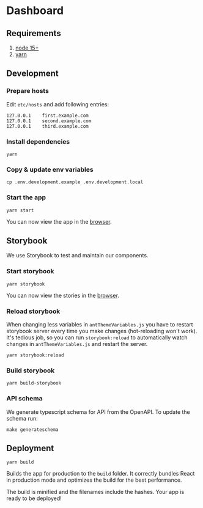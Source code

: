 # Dashboard

## Requirements

1. [node 15+](https://nodejs.org/en/)
2. [yarn](https://classic.yarnpkg.com/en/docs/getting-started)


## Development

### Prepare hosts

Edit `etc/hosts` and add following entries:

    127.0.0.1    first.example.com
    127.0.0.1    second.example.com
    127.0.0.1    third.example.com

### Install dependencies
    
    yarn

### Copy & update env variables

    cp .env.development.example .env.development.local

### Start the app
    
    yarn start

You can now view the app in the [browser](http://first.example.com:3000).

## Storybook

We use Storybook to test and maintain our components.

### Start storybook

    yarn storybook

You can now view the stories in the [browser](http://localhost:6006).

### Reload storybook

When changing less variables in `antThemeVariables.js` you have to restart storybook server every time you make changes (hot-reloading won't work).
It's tedious job, so you can run `storybook:reload` to automatically watch changes in `antThemeVariables.js` and restart the server.

    yarn storybook:reload

### Build storybook
    
    yarn build-storybook

### API schema

We generate typescript schema for API from the OpenAPI. To update the schema run:

    make generateschema

## Deployment

    yarn build


Builds the app for production to the `build` folder. It correctly bundles React in production mode and optimizes the build for the best performance.

The build is minified and the filenames include the hashes. Your app is ready to be deployed!